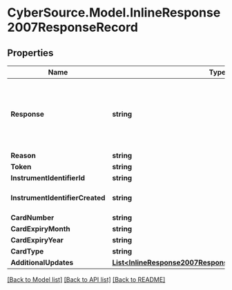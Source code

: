# CyberSource.Model.InlineResponse2007ResponseRecord
## Properties

Name | Type | Description | Notes
------------ | ------------- | ------------- | -------------
**Response** | **string** | Valid Values:   * NAN   * NED   * ACL   * CCH   * CUR   * NUP   * UNA   * ERR   * DEC  | [optional] 
**Reason** | **string** |  | [optional] 
**Token** | **string** |  | [optional] 
**InstrumentIdentifierId** | **string** |  | [optional] 
**InstrumentIdentifierCreated** | **string** | Valid Values:   * true   * false  | [optional] 
**CardNumber** | **string** |  | [optional] 
**CardExpiryMonth** | **string** |  | [optional] 
**CardExpiryYear** | **string** |  | [optional] 
**CardType** | **string** |  | [optional] 
**AdditionalUpdates** | [**List&lt;InlineResponse2007ResponseRecordAdditionalUpdates&gt;**](InlineResponse2007ResponseRecordAdditionalUpdates.md) |  | [optional] 

[[Back to Model list]](../README.md#documentation-for-models) [[Back to API list]](../README.md#documentation-for-api-endpoints) [[Back to README]](../README.md)

